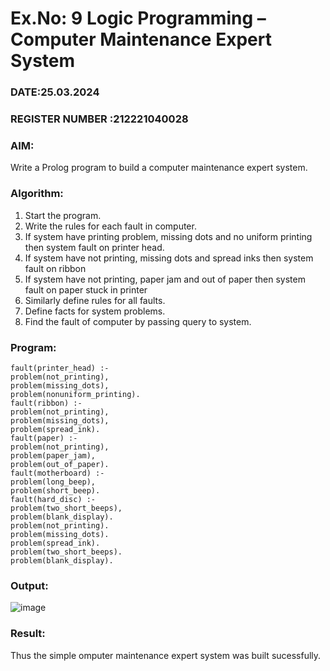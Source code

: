 # Ex.No: 9  Logic Programming –  Computer Maintenance Expert System
### DATE:25.03.2024                                                                           
### REGISTER NUMBER :212221040028 
### AIM: 
Write a Prolog program to build a computer maintenance expert system.
###  Algorithm:
1. Start the program.
2. Write the rules for each fault in computer.
3. If system have printing problem, missing dots and no uniform printing then system fault on printer head.
4. If system have not printing, missing dots and spread inks then system fault on ribbon
5. If system have not printing, paper jam and out of paper then system fault on paper stuck in printer
6. Similarly define rules for all faults.
7. Define facts for system problems.
8. Find the fault of computer by passing query to system.
     
### Program:
```
fault(printer_head) :-
problem(not_printing), 
problem(missing_dots), 
problem(nonuniform_printing). 
fault(ribbon) :-
problem(not_printing), 
problem(missing_dots), 
problem(spread_ink). 
fault(paper) :-
problem(not_printing), 
problem(paper_jam), 
problem(out_of_paper). 
fault(motherboard) :-
problem(long_beep), 
problem(short_beep). 
fault(hard_disc) :-
problem(two_short_beeps), 
problem(blank_display). 
problem(not_printing). 
problem(missing_dots). 
problem(spread_ink). 
problem(two_short_beeps). 
problem(blank_display).
```











### Output:
![image](https://github.com/Gopika-5/AI_Lab_2023-24/assets/147976522/96a0353c-5b1b-471e-aa34-27805cd77c77)




### Result:
Thus the simple omputer maintenance expert system was built sucessfully.
